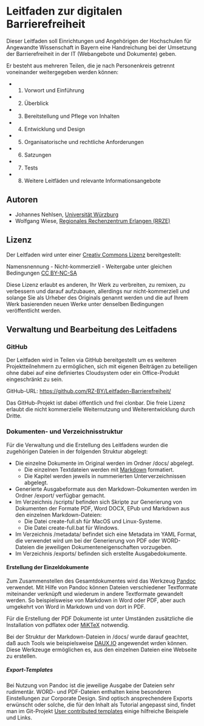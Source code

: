 # Leitfaden zur digitalen Barrierefreiheit

Dieser Leitfaden soll Einrichtungen und Angehörigen der Hochschulen für Angewandte Wissenschaft in Bayern eine Handreichung bei der Umsetzung der Barrierefreiheit in der IT (Webangebote und Dokumente) geben.

Er besteht aus mehreren Teilen, die je nach Personenkreis getrennt voneinander weitergegeben werden können:

- 1. Vorwort und Einführung
- 2. Überblick
- 3. Bereitstellung und Pflege von Inhalten
- 4. Entwicklung und Design
- 5. Organisatorische und rechtliche Anforderungen
- 6. Satzungen
- 7. Tests
- 8. Weitere Leitfäden und relevante Informationsangebote


## Autoren

- Johannes Nehlsen, [Universität Würzburg](https://www.uni-wuerzburg.de/)
- Wolfgang Wiese, [Regionales Rechenzentrum Erlangen (RRZE)](https://www.rrze.fau.de)

## Lizenz

Der Leitfaden wird unter einer [Creativ Commons Lizenz](https://creativecommons.org/licenses/?lang=de) bereitgestellt: 

Namensnennung - Nicht-kommerziell - Weitergabe unter gleichen Bedingungen 
[CC BY-NC-SA](https://creativecommons.org/licenses/by-nc/4.0/)

Diese Lizenz erlaubt es anderen, Ihr Werk zu verbreiten, zu remixen, zu verbessern und darauf aufzubauen, allerdings nur nicht-kommerziell und solange Sie als Urheber des Originals genannt werden und die auf Ihrem Werk basierenden neuen Werke unter denselben Bedingungen veröffentlicht werden.



## Verwaltung und Bearbeitung des Leitfadens

### GitHub

Der Leitfaden wird in Teilen via GitHub bereitgestellt um es weiteren Projektteilnehmern zu ermöglichen, sich mit eigenen Beiträgen zu beteiligen ohne dabei auf eine definiertes Cloudsystem oder ein Office-Produkt eingeschränkt zu sein.

GitHub-URL: <https://github.com/RZ-BY/Leitfaden-Barrierefreiheit/>

Das GitHub-Projekt ist dabei öffentlich und frei clonbar. Die freie Lizenz erlaubt die nicht kommerzielle Weiternutzung und Weiterentwicklung durch Dritte. 


### Dokumenten- und Verzeichnisstruktur

Für die Verwaltung und die Erstellung des Leitfadens wurden die zugehörigen Dateien in der folgenden Struktur abgelegt:

* Die einzelne Dokumente im Original werden im Ordner /docs/  abgelegt.
    * Die einzelnen Textdateien werden mit [Markdown](https://guides.github.com/features/mastering-markdown/) formatiert.
    * Die Kapitel werden jeweils in nummerierten Unterverzeichnissen abgelegt.
* Generierte Ausgabeformate aus den Markdown-Dokumenten werden im Ordner /export/  verfügbar gemacht.
* Im Verzeichnis /scripts/ befinden sich Skripte zur Generierung von Dokumenten der Formate PDF, Word DOCX, EPub und Markdown aus den einzelnen Markdown-Dateien:
     * Die Datei create-full.sh  für MacOS und Linux-Systeme. 
     * Die Datei create-full.bat für Windows. 
* Im Verzeichnis /metadata/  befindet sich eine Metadata im YAML Format, die verwendet wird um bei der Generierung von PDF oder WORD-Dateien die jeweiligen Dokumenteneigenschaften vorzugeben. 
* Im Verzeichnis /exports/ befinden sich erstellte Ausgabedokumente.

#### Erstellung der Einzeldokumente 

Zum Zusammenstellen des Gesamtdokumentes wird das Werkzeug [Pandoc](https://pandoc.org/) verwendet. Mit Hilfe von Pandoc können Dateien verschiedener Textformate miteinander verknüpft und wiederum in andere Textformate gewandelt werden. So beispielsweise von Markdown in Word oder PDF, aber auch umgekehrt von Word in Markdown und von dort in PDF.  

Für die Erstellung der PDF Dokumente ist unter Umständen zusätzliche die Installation von pdflatex oder [MiKTeX](https://miktex.org/) notwendig.

Bei der Struktur der Markdown-Dateien in /docs/  wurde darauf geachtet, daß auch Tools wie beispielsweise [DAUX.IO](https://dauxio.github.io/) angewendet wrden können. Diese Werkzeuge ermöglichen es, aus den einzelnen Dateien eine Webseite zu erstellen. 


##### Export-Templates

Bei Nutzung von Pandoc ist die jeweilige Ausgabe der Dateien sehr rudimentär. WORD- und PDF-Dateien enthalten keine besonderen Einstellungen zur Corporate Design. 
Sind optisch ansprechendere Exports erwünscht oder solche, die für den Inhalt als Tutorial angepasst sind, findet man im Git-Projekt [User contributed templates](https://github.com/jgm/pandoc/wiki/User-contributed-templates) einige hilfreiche Beispiele und Links.



